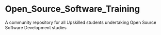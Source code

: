# Open_Source_Software_Training
A community repository for all Upskilled students undertaking Open Source Software Development studies
